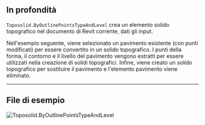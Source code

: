 ## In profondità
`Toposolid.ByOutlinePointsTypeAndLevel` crea un elemento solido topografico nel documento di Revit corrente, dati gli input.

Nell'esempio seguente, viene selezionato un pavimento esistente (con punti modificati) per essere convertito in un solido topografico. I punti della forma, il contorno e il livello del pavimento vengono estratti per essere utilizzati nella creazione di solidi topografici. Infine, viene creato un solido topografico per sostituire il pavimento e l'elemento pavimento viene eliminato.
___
## File di esempio

![Toposolid.ByOutlinePointsTypeAndLevel](./Revit.Elements.Toposolid.ByOutlinePointsTypeAndLevel_img.jpg)
